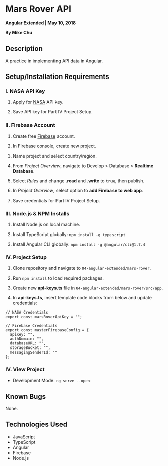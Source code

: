 # Mars Rover API

**Angular Extended | May 10, 2018**

**By Mike Chu**

## Description

A practice in implementing API data in Angular.

## Setup/Installation Requirements

### I. NASA API Key

1. Apply for [NASA](https://api.nasa.gov) API key.

2. Save API key for Part IV Project Setup.

### II. Firebase Account

1. Create free [Firebase](http://firebase.google.com) account.

2. In Firebase console, create new project.

3. Name project and select country/region.

4. From *Project Overview*, navigate to Develop > Database > **Realtime Database**.

5. Select *Rules* and change **.read** and **.write** to `true`, then publish.

6. In *Project Overview*, select option to **add Firebase to web app**.

7. Save credentials for Part IV Project Setup.

### III. Node.js & NPM Installs

1. Install Node.js on local machine.

2. Install TypeScript globally: `npm install -g typescript`

3. Install Angular CLI globally: `npm install -g @angular/cli@1.7.4`

### IV. Project Setup

1. Clone repository and navigate to `04-angular-extended/mars-rover`.

2. Run `npm install` to load required packages.

3. Create new **api-keys.ts** file in `04-angular-extended/mars-rover/src/app`.

4. In **api-keys.ts**, insert template code blocks from below and update credentials:
```
// NASA Credentials
export const marsRoverApiKey = "";
```
```
// Firebase Credentials
export const masterFirebaseConfig = {
  apiKey: "",
  authDomain: "",
  databaseURL: "",
  storageBucket: "",
  messagingSenderId: ""
};
```

### IV. View Project

- Development Mode: `ng serve --open`

## Known Bugs

None.

## Technologies Used

- JavaScript
- TypeScript
- Angular
- Firebase
- Node.js
